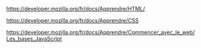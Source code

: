 https://developer.mozilla.org/fr/docs/Apprendre/HTML/

https://developer.mozilla.org/fr/docs/Apprendre/CSS

https://developer.mozilla.org/fr/docs/Apprendre/Commencer_avec_le_web/Les_bases_JavaScript
